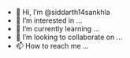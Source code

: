 - 👋 Hi, I’m @siddarth14sankhla
- 👀 I’m interested in ...
- 🌱 I’m currently learning ...
- 💞️ I’m looking to collaborate on ...
- 📫 How to reach me ...

<!---
siddarth14sankhla/siddarth14sankhla is a ✨ special ✨ repository because its `README.md` (this file) appears on your GitHub profile.
You can click the Preview link to take a look at your changes.
--->
